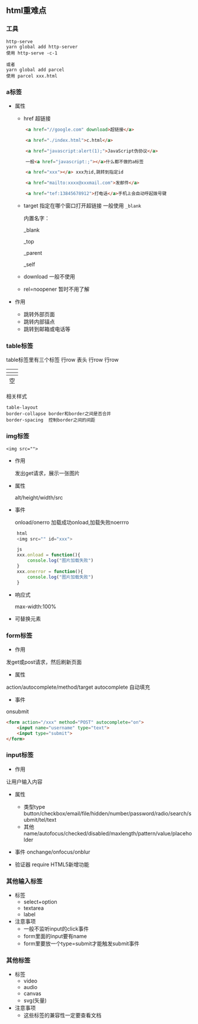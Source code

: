 ## html重难点

### 工具

    http-serve
    yarn global add http-server
    使用 http-serve -c-1

    或者
    yarn global add parcel
    使用 parcel xxx.html

### a标签
  
* 属性
  
  * href 超链接
  ```html
      <a href="//google.com" download>超链接</a>

      <a href="./index.html">c.html</a>

      <a href="javascript:alert(1);">JavaScript伪协议</a>

      一般<a href="javascript:;"></a>什么都不做的a标签

      <a href="xxx"></a> xxx为id,跳转到指定id

      <a href="mailto:xxxx@xxxmail.com">发邮件</a>

      <a href="tef:13845678912">打电话</a>手机上会自动呼起拨号键
    ```
  * target 指定在哪个窗口打开超链接 一般使用 `_blank`
  
      内置名字：

      _blank 

      _top

      _parent

      _self

  * download 一般不使用
  * rel=noopener 暂时不用了解
* 作用
  * 跳转外部页面
  * 跳转内部锚点
  * 跳转到邮箱或电话等

### table标签

table标签里有三个标签
    <table>
        <thead>
            <tr> 行row
                <th></th>表头
            </tr>
        </thead>
        <tbody>
            <tr> 行row
                <td></td>
            </tr>
        </body>
        <tfoot>
            <tr> 行row
                <td>空</td>
            </tr>
        </tfoot>
    </table>

相关样式

    table-layout
    border-collapse border和border之间是否合并
    border-spacing  控制border之间的间距


### img标签

    <img src="">

* 作用
  
    发出get请求，展示一张图片

* 属性
  
    alt/height/width/src

* 事件
  
    onload/onerro  加载成功onload,加载失败noerrro

```js
    html
    <img src="" id="xxx">

    js
    xxx.onload = function(){
        console.log("图片加载失败")
    }
    xxx.onerror = function(){
        console.log("图片加载失败")
    }
```
* 响应式

     max-width:100%

* 可替换元素

### form标签

* 作用

发get或post请求，然后刷新页面

* 属性

action/autocomplete/method/target
autocomplete 自动填充

* 事件

onsubmit

```html
<form action="/xxx" method="POST" autocomplete="on">
    <input name="username" type="text">
    <input type="submit">
</form>
```

### input标签

* 作用

让用户输入内容

* 属性
    * 类型type
    button/checkbox/email/file/hidden/number/password/radio/search/submit/tel/text
    * 其他
    name/autofocus/checked/disabled/maxlength/pattern/value/placeholder

* 事件
    onchange/onfocus/onblur

* 验证器
    require
    HTML5新增功能

### 其他输入标签

* 标签
  * select+option
  * textarea
  * label
* 注意事项
  * 一般不监听input的click事件
  * form里面的input要有name
  * form里要放一个type=submit才能触发submit事件

### 其他标签

* 标签
  * video
  * audio
  * canvas
  * svg(矢量)
* 注意事项
  * 这些标签的兼容性一定要查看文档
